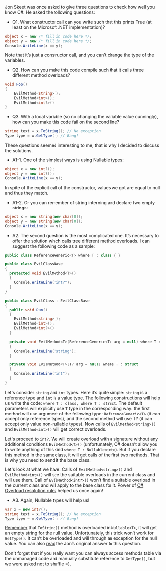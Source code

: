 Jon Skeet was once asked to give three questions to check how well you know C#. He asked the following questions:

- Q1. What constructor call can you write such that this prints True (at least on the Microsoft .NET implementation)?

```csharp
object x = new /* fill in code here */;
object y = new /* fill in code here */;
Console.WriteLine(x == y);
```
Note that it’s just a constructor call, and you can’t change the type of the variables.

- Q2. How can you make this code compile such that it calls three different method overloads?

```csharp
void Foo()
{
    EvilMethod<string>();
    EvilMethod<int>();
    EvilMethod<int?>();
}
```

- Q3. With a local variable (so no changing the variable value cunningly), how can you make this code fail on the second line?

```csharp
string text = x.ToString(); // No exception
Type type = x.GetType(); // Bang!
```

These questions seemed interesting to me, that is why I decided to discuss the solutions.

- A1-1.
One of the simplest ways is using Nullable types:
```csharp
object x = new int?();
object y = new int?();
Console.WriteLine(x == y);
```
In spite of the explicit call of the constructor, values we got are equal to null and thus they match.

- A1-2. Or you can remember of string interning and declare two empty strings:

```csharp
object x = new string(new char[0]);
object y = new string(new char[0]);
Console.WriteLine(x == y);
```

- A2. The second question is the most complicated one. It’s necessary to offer the solution which calls tree different method overloads. I can suggest the following code as a sample:
```csharp
public class ReferenceGeneric<T> where T : class { }

public class EvilClassBase
{
  protected void EvilMethod<T>()
  {
    Console.WriteLine("int?");
  }
}

public class EvilClass : EvilClassBase
{
  public void Run()
  {
    EvilMethod<string>();
    EvilMethod<int>();
    EvilMethod<int?>();
  }

  private void EvilMethod<T>(ReferenceGeneric<T> arg = null) where T : class
  {
    Console.WriteLine("string");
  }

  private void EvilMethod<T>(T? arg = null) where T : struct
  {
    Console.WriteLine("int");
  }
}
```

Let's consider `string` and `int` types. Here it’s quite simple: `string` is a reference type and `int` is a value type. The following constructions will help us write the code: `where T : class, where T : struct`. The default parameters will explicitly use `T` type in the corresponding way: the first method will use argument of the following type: `ReferenceGeneric<T>` (it can accept only reference types), and the second method will use T? (it can accept only value non-nullable types). Now calls of `EvilMethod<string>()` and `EvilMethod<int>()` will get correct overloads.

Let's proceed to `int?`. We will create overload with a signature without any additional conditions `EvilMethod<T>()` (unfortunately, C# doesn’t allow you to write anything of this kind `where T : Nullable<int>`). But if you declare this method in the same class, it will get calls of the first two methods. That is why you need to send it the base class.

Let's look at what we have. Calls of `EvilMethod<string>()` and `EvilMethod<int>()` will see the suitable overloads in the current class and will use them. Call of `EvilMethod<int?>()` won’t find a suitable overload in the current class and will apply to the base class for it. Power of [C# Overload resolution rules](http://msdn.microsoft.com/en-us/library/aa691336%28v=vs.71%29.aspx) helped us once again!

- A3. Again, Nullable types will help us!

```csharp
var x = new int?();
string text = x.ToString(); // No exception
Type type = x.GetType(); // Bang!
```

[Remember](http://msdn.microsoft.com/en-us/library/9hd15ket.aspx) that `ToString()` method is overloaded in `Nullable<T>`, it will get an empty string for the null value. Unfortunately, this trick won’t work for `GetType()`. It can’t be overloaded and will through an exception for the null value. You can also [read](http://stackoverflow.com/questions/12725631/nullable-type-gettype-throws-exception) the Jon’s original answer to this question.

Don't forget that if you really want you can always access methods table via the unmanaged code and manually substitute reference to `GetType()`, but we were asked not to shuffle =).
